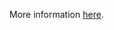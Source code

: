 More information [here](https://docs.bridgecrew.io/docs/ensure-that-the-admission-control-plugin-alwaysadmit-is-not-set).
